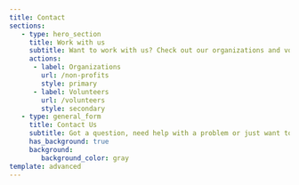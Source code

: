 ```yaml
---
title: Contact
sections:
   - type: hero_section
     title: Work with us
     subtitle: Want to work with us? Check out our organizations and volunteers page for more info
     actions:
      - label: Organizations
        url: /non-profits
        style: primary
      - label: Volunteers
        url: /volunteers
        style: secondary
   - type: general_form
     title: Contact Us
     subtitle: Got a question, need help with a problem or just want to leave feedback? Leave us your contact info and we will get back to you.
     has_background: true
     background:
        background_color: gray
template: advanced
---
```

